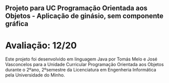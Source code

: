 ## Projeto para UC Programação Orientada aos Objetos - Aplicação de ginásio, sem componente gráfica

# Avaliação: 12/20 

Este projeto foi desenvolvido em linguagem Java por Tomás Melo e José Vasconcelos para a Unidade Curricular Programação Orientada aos Objetos durante o 2ºano, 2ºsemestre da Licenciatura em Engenheria Informática pela Universidade do Minho.
